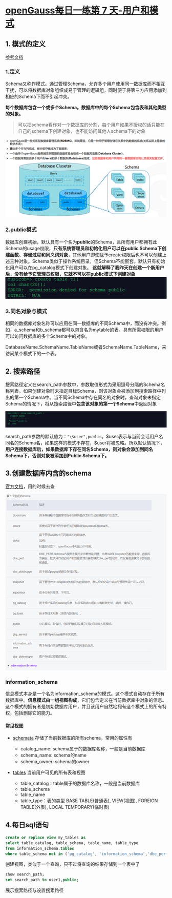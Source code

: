 # [openGauss每日一练第 7 天-用户和模式](https://www.modb.pro/db/569936)

## 1. 模式的定义
[参考文档](https://docs.opengauss.org/zh/docs/3.1.0-lite/docs/Developerguide/Schema.html)
### 1.定义
Schema又称作模式。通过管理Schema，允许多个用户使用同一数据库而不相互干扰，可以将数据库对象组织成易于管理的逻辑组，同时便于将第三方应用添加到相应的Schema下而不引起冲突。

**每个数据库包含一个或多个Schema。数据库中的每个Schema包含表和其他类型的对象。**
> 可以把schema看作对一个数据库的分割，每个用户如果不授权的话只能在自己的schema下创建对象，也不能访问其他人schema下的对象

![](../images/mmexportaa5ccbee6c74e76920dc02165f19b2e9_16697814.png)
### 2.public模式
数据库创建初始，默认具有一个名为**public**的Schema，且所有用户都拥有此Schema的usage权限，**只有系统管理员和初始化用户可以在public Schema下创建函数、存储过程和同义词对象**，其他用户即使赋予create权限后也不可以创建上述三种对象。Schema类似于操作系统目录，但Schema不能嵌套。默认只有初始化用户可以在pg_catalog模式下创建对象。
**这就解释了我昨天在创建一个新用户后，没有给予它管理员权限，它就不可以在public模式下创建对象**
![](../images/977d5183178b28e251e36dfa1acec18b8e44482ae8bbc64cf82cec851d3f922d.png)

### 3.同名对象与模式
相同的数据库对象名称可以应用在同一数据库的不同Schema中，而没有冲突。例如，a_schema和b_schema都可以包含名为mytable的表。具有所需权限的用户可以访问数据库的多个Schema中的对象。

DatabaseName.SchemaName.TableName或者SchemaName.TableName，来访问某个模式下的一个表。

## 2. 搜索路径
搜索路径定义在search_path参数中，参数取值形式为采用逗号分隔的Schema名称列表。如果创建对象时未指定目标Schema，则该对象会被添加到搜索路径中列出的第一个Schema中。当不同Schema中存在同名的对象时，查询对象未指定Schema的情况下，将从搜索路径中**包含该对象的第一个Schema**中返回对象

![图 3](../images/d35296e271d46be28c62cddfda780bb6cee0fe3c11cfa4ee4575aa04ac9fe537.png)  

search_path参数的默认值为：`"\$user",public`。\$user表示与当前会话用户名同名的Schema名，如果这样的模式不存在，$user将被忽略。所以默认情况下，**用户连接数据库后，如果数据库下存在同名Schema，则对象会添加到同名Schema下，否则对象被添加到Public Schema下。**

## 3.创建数据库内含的schema
[官方文档](https://docs.opengauss.org/zh/docs/3.1.0-lite/docs/Developerguide/Schema-24.html)，用的时候去查

![图 4](../images/5e23643008297d13ec20852e4ad04eda2c93e053ff5da2c9f1fd05321a8bd590.png)  

### information_schema
信息模式本身是一个名为information_schema的模式。这个模式自动存在于所有数据库中。**信息模式由一组视图构成**，它们包含定义在当前数据库中对象的信息。这个模式的拥有者是初始数据库用户，并且该用户自然地拥有这个模式上的所有特权，包括删除它的能力。
#### 常见视图
- [schemata](https://www.postgresql.org/docs/9.2/infoschema-schemata.html)
  存储了当前数据库的所有schema，常用的属性有
  - catalog_name: schema属于的数据库名称，一般是当前数据库
  - schema_name: schema的name
  - schema_owner: schema的owner
  
- [tables](https://www.postgresql.org/docs/9.2/infoschema-tables.html)
  当前用户可见的所有表和视图
  - table_catalog：table属于的数据库名称，一般是当前数据库
  - table_schema
  - table_name
  - table_type：表的类型 BASE TABLE(普通表), VIEW(视图), FOREIGN TABLE(外表), LOCAL TEMPORARY(临时表)

## 4.每日sql语句
```sql
create or replace view my_tables as 
select table_catalog, table_schema, table_name, table_type
from information_schema.tables
where table_schema not in ('pg_catalog', 'information_schema','dbe_perf');
```
创建视图，类似于一个查询，只不过将查询的结果存储到一个表中了

```sql
show search_path;
set search_path to user1,public;
```
展示搜索路径与设置搜索路径